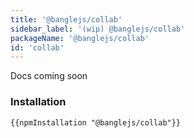```yaml
---
title: '@banglejs/collab'
sidebar_label: '(wip) @banglejs/collab'
packageName: '@banglejs/collab'
id: 'collab'
---
```


Docs coming soon

### Installation

```
{{npmInstallation "@banglejs/collab"}}
```
